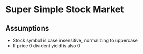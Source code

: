 # Super Simple Stock Market

## Assumptions

- Stock symbol is case insensitive, normalizing to uppercase
- If price 0 divident yield is also 0

